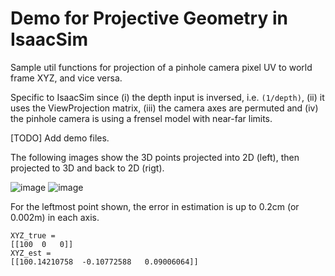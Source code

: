 # Demo for Projective Geometry in IsaacSim

Sample util functions for projection of a pinhole camera pixel UV to world frame XYZ, and vice versa.

Specific to IsaacSim since (i) the depth input is inversed, i.e. `(1/depth)`, (ii) it uses the ViewProjection matrix, (iii) the camera axes are permuted and (iv) the pinhole camera is using a frensel model with near-far limits.

[TODO] Add demo files.

The following images show the 3D points projected into 2D (left), then projected to 3D and back to 2D (rigt).

![image](https://user-images.githubusercontent.com/30011340/178758806-c9553f0f-a0b4-492d-9a8b-765463877e08.png)
![image](https://user-images.githubusercontent.com/30011340/178758878-26139d5f-ec77-4ea5-8df0-961890e01330.png)


For the leftmost point shown, the error in estimation is up to 0.2cm (or 0.002m) in each axis.
```
XYZ_true = 
[[100  0   0]]
XYZ_est = 
[[100.14210758  -0.10772588   0.09006064]]
```
